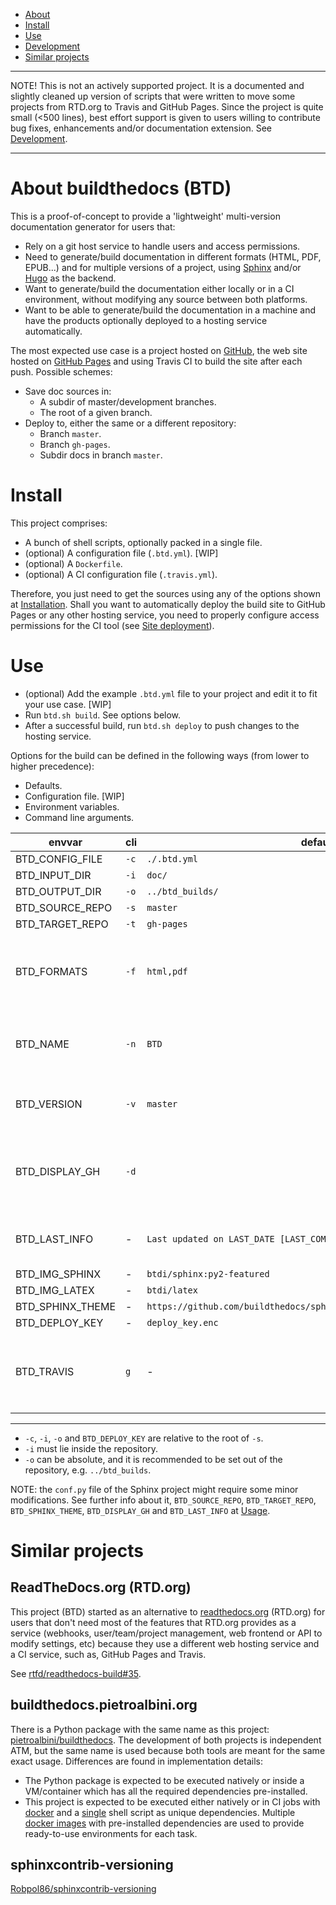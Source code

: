 - [About](#about-buildthedocs-btd)
- [Install](#install)
- [Use](#use)
- [Development](#development)
- [Similar projects](#similar-projects)

---

NOTE! This is not an actively supported project. It is a documented and slightly cleaned up version of
scripts that were written to move some projects from RTD.org to Travis and GitHub Pages. Since the project is quite
small (<500 lines), best effort support is given to users willing to contribute bug fixes, enhancements and/or
documentation extension. See [Development](http://buildthedocs.github.io/master/development).

---

# About buildthedocs (BTD)

This is a proof-of-concept to provide a 'lightweight' multi-version documentation generator for users that:

- Rely on a git host service to handle users and access permissions.
- Need to generate/build documentation in different formats (HTML, PDF, EPUB...) and for multiple versions of a
project, using [Sphinx](http://www.sphinx-doc.org) and/or [Hugo](https://gohugo.io/) as the backend.
- Want to generate/build the documentation either locally or in a CI environment, without modifying any source between
both platforms.
- Want to be able to generate/build the documentation in a machine and have the products optionally deployed to a
hosting service automatically.

The most expected use case is a project hosted on [GitHub](https://github.com), the web site hosted on
[GitHub Pages](https://pages.github.com/) and using Travis CI to build the site after each push. Possible schemes:

- Save doc sources in:
  - A subdir of master/development branches.
  - The root of a given branch.
- Deploy to, either the same or a different repository:
  - Branch `master`.
  - Branch `gh-pages`.
  - Subdir docs in branch `master`.

# Install

This project comprises:

- A bunch of shell scripts, optionally packed in a single file.
- (optional) A configuration file (`.btd.yml`). [WIP]
- (optional) A `Dockerfile`.
- (optional) A CI configuration file (`.travis.yml`).

Therefore, you just need to get the sources using any of the options shown at [Installation](https://buildthedocs.github.io/master/installation.html). Shall you want to automatically deploy the build site to GitHub Pages or any other hosting service, you need to properly configure access permissions for the CI tool (see [Site deployment](doc/site_deployment.md)).

# Use

- (optional) Add the example `.btd.yml` file to your project and edit it to fit your use case. [WIP]
- Run `btd.sh build`. See options below.
- After a successful build, run `btd.sh deploy` to push changes to the hosting service.

Options for the build can be defined in the following ways (from lower to higher precedence):

- Defaults.
- Configuration file. [WIP]
- Environment variables.
- Command line arguments.

| envvar | cli | default | |
|-|-|-|-|
| BTD_CONFIG_FILE | `-c` | `./.btd.yml` | WIP |
| BTD_INPUT_DIR | `-i` | `doc/` | |
| BTD_OUTPUT_DIR | `-o` | `../btd_builds/` | |
| BTD_SOURCE_REPO | `-s` | `master` | |
| BTD_TARGET_REPO | `-t` |  `gh-pages` | |
| BTD_FORMATS | `-f` | `html,pdf` | WIP comma delimited list of output formats |
| BTD_NAME | `-n` | `BTD` | base name for artifacts (PDFs, tarballs...) |
| BTD_VERSION | `-v` | `master` | comma delimited list of versions |
| BTD_DISPLAY_GH | `-d` | | Display `Edit on GitHub` instead of `View page source` |
| BTD_LAST_INFO | - | `Last updated on LAST_DATE [LAST_COMMIT - LAST_BUILD]` | Last updated info format |
| BTD_IMG_SPHINX | - | `btdi/sphinx:py2-featured` | |
| BTD_IMG_LATEX | - | `btdi/latex` | |
| BTD_SPHINX_THEME | - | `https://github.com/buildthedocs/sphinx_btd_theme/archive/btd.tar.gz` | |
| BTD_DEPLOY_KEY | - | `deploy_key.enc` | |
| BTD_TRAVIS | `g` | - | ref to `travis-ci.org` instead of `travis-ci.com` |

---

- `-c`, `-i`, `-o` and `BTD_DEPLOY_KEY` are relative to the root of `-s`.
- `-i` must lie inside the repository.
- `-o` can be absolute, and it is recommended to be set out of the repository, e.g. `../btd_builds`.

NOTE: the `conf.py` file of the Sphinx project might require some minor modifications. See further info about it, `BTD_SOURCE_REPO`, `BTD_TARGET_REPO`, `BTD_SPHINX_THEME`, `BTD_DISPLAY_GH` and `BTD_LAST_INFO` at [Usage](https://buildthedocs.github.io/master/usage.html).

# Similar projects

## ReadTheDocs.org (RTD.org)

This project (BTD) started as an alternative to [readthedocs.org](https://readthedocs.org/) (RTD.org) for users that don't
need most of the features that RTD.org provides as a service (webhooks, user/team/project management, web frontend or
API to modify settings, etc) because they use a different web hosting service and a CI service, such as, GitHub Pages
and Travis.

See [rtfd/readthedocs-build#35](https://github.com/rtfd/readthedocs-build/issues/35).

## buildthedocs.pietroalbini.org

There is a Python package with the same name as this project:
[pietroalbini/buildthedocs](https://github.com/pietroalbini/buildthedocs). The development of both projects is
independent ATM, but the same name is used because both tools are meant for the same exact usage. Differences are found
in implementation details:

- The Python package is expected to be executed natively or inside a VM/container which has all the required
dependencies pre-installed.
- This project is expected to be executed either natively or in CI jobs with [docker](https://www.docker.com/) and a
[single](https://github.com/1138-4EB/buildthedocs/releases) shell script as unique dependencies. Multiple
[docker images](https://hub.docker.com/u/btdi/) with pre-installed dependencies are used to provide ready-to-use
environments for each task.

## sphinxcontrib-versioning

[Robpol86/sphinxcontrib-versioning](https://github.com/Robpol86/sphinxcontrib-versioning)
